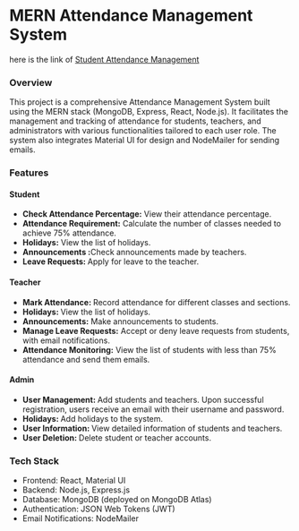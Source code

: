 <h1>MERN Attendance Management System</h1>

<p>here is the link of <a href="https://studentattendancemanagement.onrender.com/">Student Attendance Management</a> </p>

<h3>Overview</h3>
<p>This project is a comprehensive Attendance Management System built using the MERN stack (MongoDB, Express, React, Node.js). It facilitates the management and tracking of attendance for students, teachers, and administrators with various functionalities tailored to each user role. The system also integrates Material UI for design and NodeMailer for sending emails.</p>

<h3>Features</h3>

<h4>Student</h4>
<ul>
  <li><b>Check Attendance Percentage:</b> View their attendance percentage.</li>
  <li><b>Attendance Requirement:</b> Calculate the number of classes needed to achieve 75% attendance.</li>
  <li><b>Holidays:</b> View the list of holidays.</li>
  <li><b>Announcements :</b>Check announcements made by teachers.</li>
  <li><b>Leave Requests: </b>Apply for leave to the teacher.</li>
</ul>

<h4>Teacher</h4>
<ul>
  <li><b>Mark Attendance: </b>Record attendance for different classes and sections.</li>
  <li><b>Holidays: </b>View the list of holidays.</li>
  <li><b>Announcements:</b> Make announcements to students.</li>
  <li><b>Manage Leave Requests:</b> Accept or deny leave requests from students, with email notifications.</li>
  <li><b>Attendance Monitoring:</b> View the list of students with less than 75% attendance and send them emails.</li>
</ul>

<h4>Admin</h4>
<ul>
  <li><b>User Management: </b>Add students and teachers. Upon successful registration, users receive an email with their username and password.</li>
  <li><b>Holidays: </b>Add holidays to the system.</li>
  <li><b>User Information: </b>View detailed information of students and teachers.</li>
  <li><b>User Deletion: </b>Delete student or teacher accounts.</li>
</ul>

<h3>Tech Stack</h3>
<ul>
  <li>Frontend: React, Material UI</li>
  <li>Backend: Node.js, Express.js</li>
  <li>Database: MongoDB (deployed on MongoDB Atlas)</li>
  <li>Authentication: JSON Web Tokens (JWT)</li>
  <li>Email Notifications: NodeMailer</li>
</ul>

